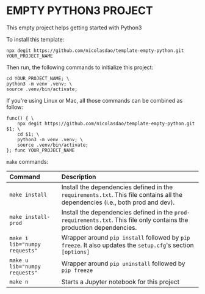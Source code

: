 # EMPTY PYTHON3 PROJECT

This empty project helps getting started with Python3

To install this template:

```
npx degit https://github.com/nicolasdao/template-empty-python.git YOUR_PROJECT_NAME
```

Then run, the following commands to initialize this project:

```
cd YOUR_PROJECT_NAME; \
python3 -m venv .venv; \
source .venv/bin/activate;
```

If you're using Linux or Mac, all those commands can be combined as follow:

```
func() { \
	npx degit https://github.com/nicolasdao/template-empty-python.git $1; \
	cd $1; \
	python3 -m venv .venv; \
	source .venv/bin/activate;
}; func YOUR_PROJECT_NAME
```

`make` commands:

| Command | Description |
|:--------|:------------|
| `make install` | Install the dependencies defined in the `requirements.txt`. This file contains all the dependencies (i.e., both prod and dev). |
| `make install-prod` | Install the dependencies defined in the `prod-requirements.txt`. This file only contains the production dependencies. |
| `make i lib="numpy requests"` | Wrapper around `pip install` followed by `pip freeze`. It also updates the `setup.cfg`'s section `[options]` |
| `make u lib="numpy requests"` | Wrapper around `pip uninstall` followed by `pip freeze` |
| `make n` | Starts a Jupyter notebook for this project |

